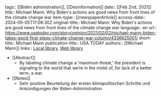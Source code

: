tags:: [[Biden administration]], [[Desinformation]]
date:: [[Feb 2nd, 2021]]
title:: Michael Mann: Why Biden's actions are good news from front lines of the climate change war
item-type:: [[newspaperArticle]]
access-date:: 2024-05-05T17:06:30Z
original-title:: Michael Mann: Why Biden's actions are good news from front lines of the climate change war
language:: en
url:: https://www.usatoday.com/story/opinion/2021/02/02/michael-mann-biden-takes-good-first-steps-climate-change-war-column/4336625001/
short-title:: Michael Mann
publication-title:: USA TODAY
authors:: [[Michael Mann]]
links:: [Local library](zotero://select/library/items/XT4MV33K), [Web library](https://www.zotero.org/users/46463/items/XT4MV33K)

- [[Abstract]]
	- By labeling climate change a 'maximum threat,' the president is signaling to the world that we’re in the midst of, for lack of a better term, a war.
- [[Notes]]
	- Sehr positive Beurteilung der ersten klimapolitischen Schritte und Ankündigungen der Biden-Administration
